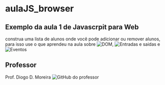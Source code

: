 # aulaJS_browser

## Exemplo da aula 1 de Javascrpit para Web 

construa uma lista de alunos onde você pode adicionar ou remover alunos, para isso use o que aprendeu na aula sobre ![DOM](https://diogomoreira.gitbook.io/linguagens-de-scripts-para-web/javascript-no-browser/dom-document-object-model), ![Entradas e saidas](https://diogomoreira.gitbook.io/linguagens-de-scripts-para-web/javascript-no-browser/entrada-e-saida) e ![Eventos](https://diogomoreira.gitbook.io/linguagens-de-scripts-para-web/javascript-no-browser/eventos)

## Professor 

Prof. Diogo D. Moreira
![GitHub]() do professor 
